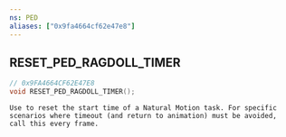 ```yaml
---
ns: PED
aliases: ["0x9fa4664cf62e47e8"]
---
```

## RESET_PED_RAGDOLL_TIMER

```c
// 0x9FA4664CF62E47E8
void RESET_PED_RAGDOLL_TIMER();
```

```
Use to reset the start time of a Natural Motion task. For specific scenarios where timeout (and return to animation) must be avoided, call this every frame.
```
